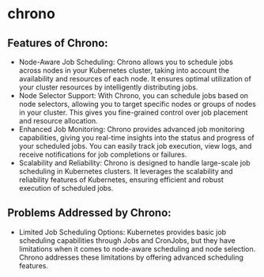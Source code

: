 # chrono

## Features of Chrono:
- Node-Aware Job Scheduling: Chrono allows you to schedule jobs across nodes in your Kubernetes cluster, taking into account the availability and resources of each node. It ensures optimal utilization of your cluster resources by intelligently distributing jobs.
- Node Selector Support: With Chrono, you can schedule jobs based on node selectors, allowing you to target specific nodes or groups of nodes in your cluster. This gives you fine-grained control over job placement and resource allocation.
- Enhanced Job Monitoring: Chrono provides advanced job monitoring capabilities, giving you real-time insights into the status and progress of your scheduled jobs. You can easily track job execution, view logs, and receive notifications for job completions or failures.
- Scalability and Reliability: Chrono is designed to handle large-scale job scheduling in Kubernetes clusters. It leverages the scalability and reliability features of Kubernetes, ensuring efficient and robust execution of scheduled jobs.

## Problems Addressed by Chrono:
- Limited Job Scheduling Options: Kubernetes provides basic job scheduling capabilities through Jobs and CronJobs, but they have limitations when it comes to node-aware scheduling and node selection. Chrono addresses these limitations by offering advanced scheduling features.
